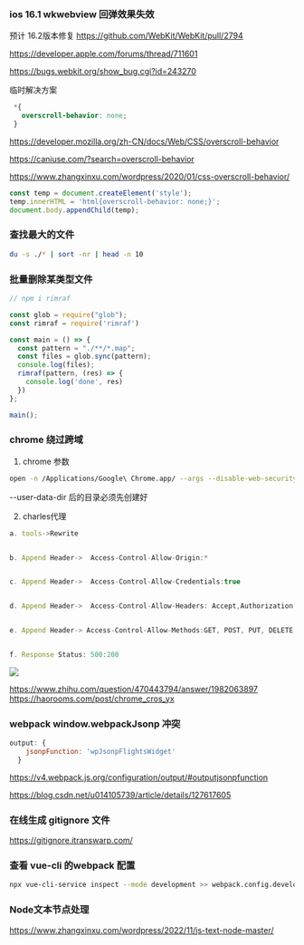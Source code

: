### ios 16.1 wkwebview 回弹效果失效

预计 16.2版本修复
https://github.com/WebKit/WebKit/pull/2794

https://developer.apple.com/forums/thread/711601

https://bugs.webkit.org/show_bug.cgi?id=243270


临时解决方案

```css
 *{
   overscroll-behavior: none;
 }
```

https://developer.mozilla.org/zh-CN/docs/Web/CSS/overscroll-behavior

https://caniuse.com/?search=overscroll-behavior

https://www.zhangxinxu.com/wordpress/2020/01/css-overscroll-behavior/


```js
const temp = document.createElement('style');
temp.innerHTML = 'html{overscroll-behavior: none;}';
document.body.appendChild(temp);
```


### 查找最大的文件

```bash
du -s ./* | sort -nr | head -n 10
```


### 批量删除某类型文件

```js
// npm i rimraf

const glob = require("glob");
const rimraf = require('rimraf')

const main = () => {
  const pattern = "./**/*.map";
  const files = glob.sync(pattern);
  console.log(files);
  rimraf(pattern, (res) => {
    console.log('done', res)
  })
};

main();

```

### chrome 绕过跨域

1. chrome 参数

```bash
open -n /Applications/Google\ Chrome.app/ --args --disable-web-security --user-data-dir=/Users/leo/Playground/MyChromeDevUserData
```
--user-data-dir 后的目录必须先创建好

2. charles代理

```js
a. tools->Rewrite


b. Append Header->  Access-Control-Allow-Origin:*


c. Append Header->  Access-Control-Allow-Credentials:true


d. Append Header->  Access-Control-Allow-Headers: Accept,Authorization,Cache-Control,Content-Type,DNT,If-Modified-Since,Keep-Alive,Origin,User-Agent,X-Requested-With,Token


e. Append Header-> Access-Control-Allow-Methods:GET, POST, PUT, DELETE, OPTIONS


f. Response Status: 500:200


```
![](https://vipcdn.mgtv.com/lego/20221129/lego/3b7b8b546fe211eda7b26c92bf1519bc.png)


https://www.zhihu.com/question/470443794/answer/1982063897
https://haorooms.com/post/chrome_cros_yx


### webpack window.webpackJsonp 冲突

```js
output: {
    jsonpFunction: 'wpJsonpFlightsWidget'
  }
```

https://v4.webpack.js.org/configuration/output/#outputjsonpfunction

https://blog.csdn.net/u014105739/article/details/127617605


###  在线生成 gitignore 文件

https://gitignore.itranswarp.com/


### 查看 vue-cli 的webpack 配置

```bash
npx vue-cli-service inspect --mode development >> webpack.config.development.js
```

### Node文本节点处理
https://www.zhangxinxu.com/wordpress/2022/11/js-text-node-master/
